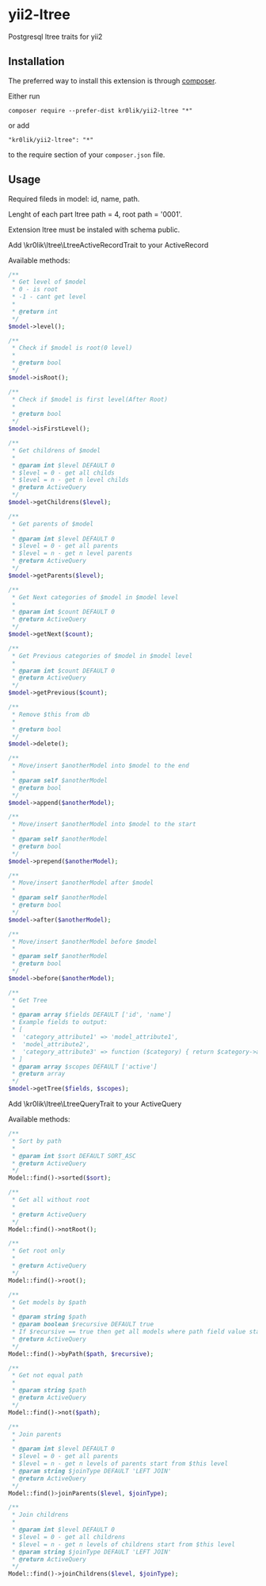 # yii2-ltree
Postgresql ltree traits for yii2 

Installation
------------

The preferred way to install this extension is through [composer](http://getcomposer.org/download/).

Either run

```
composer require --prefer-dist kr0lik/yii2-ltree "*"
```

or add

```
"kr0lik/yii2-ltree": "*"
```

to the require section of your `composer.json` file.

Usage
-----
Required fileds in model: id, name, path.

Lenght of each part ltree path = 4, root path = '0001'.

Extension ltree must be instaled with schema public.



Add \kr0lik\ltree\LtreeActiveRecordTrait to your ActiveRecord

Available methods:

```php
/**
 * Get level of $model
 * 0 - is root
 * -1 - cant get level
 *
 * @return int
 */
$model->level();

/**
 * Check if $model is root(0 level)
 *
 * @return bool
 */
$model->isRoot();

/**
 * Check if $model is first level(After Root)
 *
 * @return bool
 */
$model->isFirstLevel();

/**
 * Get childrens of $model
 *
 * @param int $level DEFAULT 0
 * $level = 0 - get all childs
 * $level = n - get n level childs
 * @return ActiveQuery
 */
$model->getChildrens($level);

/**
 * Get parents of $model
 *
 * @param int $level DEFAULT 0
 * $level = 0 - get all parents
 * $level = n - get n level parents
 * @return ActiveQuery
 */
$model->getParents($level);

/**
 * Get Next categories of $model in $model level
 *
 * @param int $count DEFAULT 0
 * @return ActiveQuery
 */
$model->getNext($count);

/**
 * Get Previous categories of $model in $model level
 *
 * @param int $count DEFAULT 0
 * @return ActiveQuery
 */
$model->getPrevious($count);

/**
 * Remove $this from db
 *
 * @return bool
 */
$model->delete();

/**
 * Move/insert $anotherModel into $model to the end
 *
 * @param self $anotherModel
 * @return bool
 */
$model->append($anotherModel);

/**
 * Move/insert $anotherModel into $model to the start
 *
 * @param self $anotherModel
 * @return bool
 */
$model->prepend($anotherModel);

/**
 * Move/insert $anotherModel after $model
 *
 * @param self $anotherModel
 * @return bool
 */
$model->after($anotherModel);

/**
 * Move/insert $anotherModel before $model
 *
 * @param self $anotherModel
 * @return bool
 */
$model->before($anotherModel);

/**
 * Get Tree
 *
 * @param array $fields DEFAULT ['id', 'name']
 * Example fields to output:
 * [
 *  'category_attribute1' => 'model_attribute1',
 *  'model_attribute2',
 *  'category_attribute3' => function ($category) { return $category->attribute3; }
 * ]
 * @param array $scopes DEFAULT ['active']
 * @return array
 */
$model->getTree($fields, $scopes);
```

Add \kr0lik\ltree\LtreeQueryTrait to your ActiveQuery

Available methods:

```php
/**
 * Sort by path
 * 
 * @param int $sort DEFAULT SORT_ASC
 * @return ActiveQuery
 */
Model::find()->sorted($sort);

/**
 * Get all without root
 *
 * @return ActiveQuery
 */
Model::find()->notRoot();

/**
 * Get root only
 *
 * @return ActiveQuery
 */
Model::find()->root();

/**
 * Get models by $path
 *
 * @param string $path
 * @param boolean $recursive DEFAULT true
 * If $recursive == true then get all models where path field value starts from $path(with all childrens)
 * @return ActiveQuery
 */
Model::find()->byPath($path, $recursive);

/**
 * Get not equal path
 *
 * @param string $path
 * @return ActiveQuery
 */
Model::find()->not($path);

/**
 * Join parents
 *
 * @param int $level DEFAULT 0
 * $level = 0 - get all parents
 * $level = n - get n levels of parents start from $this level
 * @param string $joinType DEFAULT 'LEFT JOIN'
 * @return ActiveQuery
 */
Model::find()>joinParents($level, $joinType);

/**
 * Join childrens
 *
 * @param int $level DEFAULT 0
 * $level = 0 - get all childrens
 * $level = n - get n levels of childrens start from $this level
 * @param string $joinType DEFAULT 'LEFT JOIN'
 * @return ActiveQuery
 */
Model::find()->joinChildrens($level, $joinType);
```
